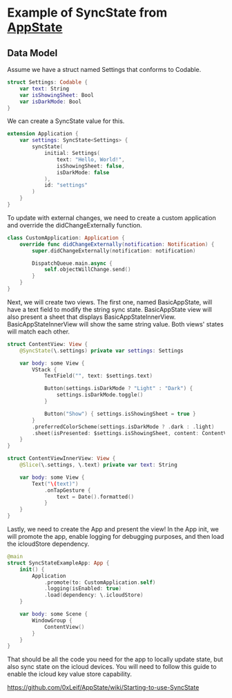 # Example of SyncState from [AppState](https://github.com/0xLeif/AppState)

## Data Model

Assume we have a struct named Settings that conforms to Codable.

```swift
struct Settings: Codable {
    var text: String
    var isShowingSheet: Bool
    var isDarkMode: Bool
}

```

We can create a SyncState value for this.

```swift
extension Application {
    var settings: SyncState<Settings> {
        syncState(
            initial: Settings(
                text: "Hello, World!",
                isShowingSheet: false,
                isDarkMode: false
            ),
            id: "settings"
        )
    }
}

```

To update with external changes, we need to create a custom application and override the didChangeExternally function.

```swift
class CustomApplication: Application {
    override func didChangeExternally(notification: Notification) {
        super.didChangeExternally(notification: notification)

        DispatchQueue.main.async {
            self.objectWillChange.send()
        }
    }
}

```

Next, we will create two views. The first one, named BasicAppState, will have a text field to modify the string sync state. BasicAppState view will also present a sheet that displays BasicAppStateInnerView. BasicAppStateInnerView will show the same string value. Both views' states will match each other.

```swift
struct ContentView: View {
    @SyncState(\.settings) private var settings: Settings

    var body: some View {
        VStack {
            TextField("", text: $settings.text)

            Button(settings.isDarkMode ? "Light" : "Dark") {
                settings.isDarkMode.toggle()
            }

            Button("Show") { settings.isShowingSheet = true }
        }
        .preferredColorScheme(settings.isDarkMode ? .dark : .light)
        .sheet(isPresented: $settings.isShowingSheet, content: ContentViewInnerView.init)
    }
}

struct ContentViewInnerView: View {
    @Slice(\.settings, \.text) private var text: String

    var body: some View {
        Text("\(text)")
            .onTapGesture {
                text = Date().formatted()
            }
    }
}
```

Lastly, we need to create the App and present the view! In the App init, we will promote the app, enable logging for debugging purposes, and then load the icloudStore dependency.

```swift
@main
struct SyncStateExampleApp: App {
    init() {
        Application
            .promote(to: CustomApplication.self)
            .logging(isEnabled: true)
            .load(dependency: \.icloudStore)
    }

    var body: some Scene {
        WindowGroup {
            ContentView()
        }
    }
}
```

That should be all the code you need for the app to locally update state, but also sync state on the icloud devices. You will need to follow this guide to enable the icloud key value store capability.

https://github.com/0xLeif/AppState/wiki/Starting-to-use-SyncState

